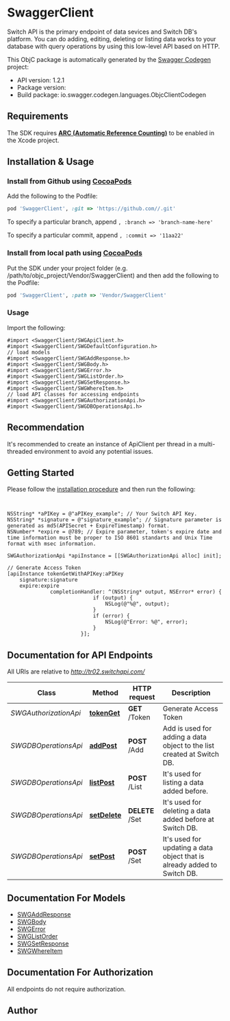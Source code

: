 # SwaggerClient

Switch API is the primary endpoint of data sevices and Switch DB's platform. You can do adding, editing, deleting or listing data works to your database with query operations by using this low-level API based on HTTP.

This ObjC package is automatically generated by the [Swagger Codegen](https://github.com/swagger-api/swagger-codegen) project:

- API version: 1.2.1
- Package version: 
- Build package: io.swagger.codegen.languages.ObjcClientCodegen

## Requirements

The SDK requires [**ARC (Automatic Reference Counting)**](http://stackoverflow.com/questions/7778356/how-to-enable-disable-automatic-reference-counting) to be enabled in the Xcode project.

## Installation & Usage
### Install from Github using [CocoaPods](https://cocoapods.org/)

Add the following to the Podfile:

```ruby
pod 'SwaggerClient', :git => 'https://github.com//.git'
```

To specify a particular branch, append `, :branch => 'branch-name-here'`

To specify a particular commit, append `, :commit => '11aa22'`

### Install from local path using [CocoaPods](https://cocoapods.org/)

Put the SDK under your project folder (e.g. /path/to/objc_project/Vendor/SwaggerClient) and then add the following to the Podfile:

```ruby
pod 'SwaggerClient', :path => 'Vendor/SwaggerClient'
```

### Usage

Import the following:

```objc
#import <SwaggerClient/SWGApiClient.h>
#import <SwaggerClient/SWGDefaultConfiguration.h>
// load models
#import <SwaggerClient/SWGAddResponse.h>
#import <SwaggerClient/SWGBody.h>
#import <SwaggerClient/SWGError.h>
#import <SwaggerClient/SWGListOrder.h>
#import <SwaggerClient/SWGSetResponse.h>
#import <SwaggerClient/SWGWhereItem.h>
// load API classes for accessing endpoints
#import <SwaggerClient/SWGAuthorizationApi.h>
#import <SwaggerClient/SWGDBOperationsApi.h>

```

## Recommendation

It's recommended to create an instance of ApiClient per thread in a multi-threaded environment to avoid any potential issues.

## Getting Started

Please follow the [installation procedure](#installation--usage) and then run the following:

```objc


NSString* *aPIKey = @"aPIKey_example"; // Your Switch API Key.
NSString* *signature = @"signature_example"; // Signature parameter is generated as md5(APISecret + ExpireTimestamp) format.
NSNumber* *expire = @789; // Expire parameter, token's expire date and time information must be proper to ISO 8601 standarts and Unix Time format with msec information.

SWGAuthorizationApi *apiInstance = [[SWGAuthorizationApi alloc] init];

// Generate Access Token
[apiInstance tokenGetWithAPIKey:aPIKey
    signature:signature
    expire:expire
              completionHandler: ^(NSString* output, NSError* error) {
                            if (output) {
                                NSLog(@"%@", output);
                            }
                            if (error) {
                                NSLog(@"Error: %@", error);
                            }
                        }];

```

## Documentation for API Endpoints

All URIs are relative to *http://tr02.switchapi.com/*

Class | Method | HTTP request | Description
------------ | ------------- | ------------- | -------------
*SWGAuthorizationApi* | [**tokenGet**](docs/SWGAuthorizationApi.md#tokenget) | **GET** /Token | Generate Access Token
*SWGDBOperationsApi* | [**addPost**](docs/SWGDBOperationsApi.md#addpost) | **POST** /Add | Add is used for adding a data object to the list created at Switch DB.
*SWGDBOperationsApi* | [**listPost**](docs/SWGDBOperationsApi.md#listpost) | **POST** /List | It&#39;s used for listing a data added before.
*SWGDBOperationsApi* | [**setDelete**](docs/SWGDBOperationsApi.md#setdelete) | **DELETE** /Set | It&#39;s used for deleting a data added before at Switch DB.
*SWGDBOperationsApi* | [**setPost**](docs/SWGDBOperationsApi.md#setpost) | **POST** /Set | It&#39;s used for updating a data object that is already added to Switch DB.


## Documentation For Models

 - [SWGAddResponse](docs/SWGAddResponse.md)
 - [SWGBody](docs/SWGBody.md)
 - [SWGError](docs/SWGError.md)
 - [SWGListOrder](docs/SWGListOrder.md)
 - [SWGSetResponse](docs/SWGSetResponse.md)
 - [SWGWhereItem](docs/SWGWhereItem.md)


## Documentation For Authorization

 All endpoints do not require authorization.


## Author




